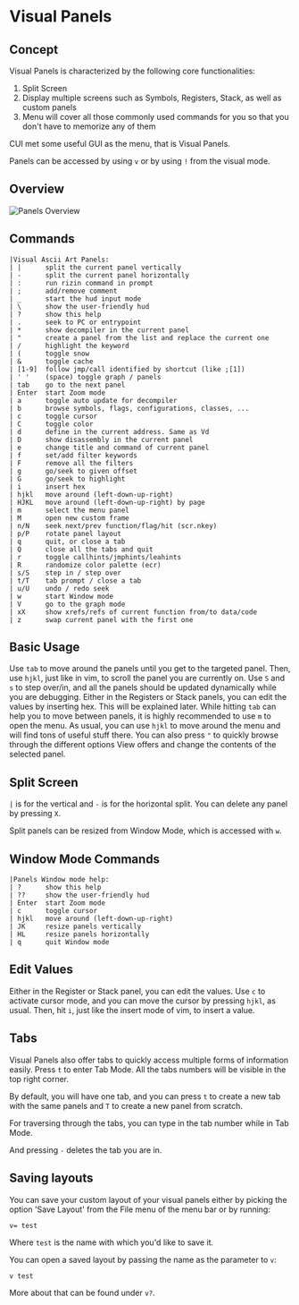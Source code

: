 # Visual Panels

## Concept

Visual Panels is characterized by the following core functionalities:

1. Split Screen
2. Display multiple screens such as Symbols, Registers, Stack, as well as custom panels
3. Menu will cover all those commonly used commands for you so that you don't have to memorize any of them

CUI met some useful GUI as the menu, that is Visual Panels.

Panels can be accessed by using `v` or by using `!` from the visual mode.

## Overview

![Panels Overview](panels_overview.png)

## Commands
```
|Visual Ascii Art Panels:
| |      split the current panel vertically
| -      split the current panel horizontally
| :      run rizin command in prompt
| ;      add/remove comment
| _      start the hud input mode
| \      show the user-friendly hud
| ?      show this help
| .      seek to PC or entrypoint
| *      show decompiler in the current panel
| "      create a panel from the list and replace the current one
| /      highlight the keyword
| (      toggle snow
| &      toggle cache
| [1-9]  follow jmp/call identified by shortcut (like ;[1])
| ' '    (space) toggle graph / panels
| tab    go to the next panel
| Enter  start Zoom mode
| a      toggle auto update for decompiler
| b      browse symbols, flags, configurations, classes, ...
| c      toggle cursor
| C      toggle color
| d      define in the current address. Same as Vd
| D      show disassembly in the current panel
| e      change title and command of current panel
| f      set/add filter keywords
| F      remove all the filters
| g      go/seek to given offset
| G      go/seek to highlight
| i      insert hex
| hjkl   move around (left-down-up-right)
| HJKL   move around (left-down-up-right) by page
| m      select the menu panel
| M      open new custom frame
| n/N    seek next/prev function/flag/hit (scr.nkey)
| p/P    rotate panel layout
| q      quit, or close a tab
| Q      close all the tabs and quit
| r      toggle callhints/jmphints/leahints
| R      randomize color palette (ecr)
| s/S    step in / step over
| t/T    tab prompt / close a tab
| u/U    undo / redo seek
| w      start Window mode
| V      go to the graph mode
| xX     show xrefs/refs of current function from/to data/code
| z      swap current panel with the first one
```

## Basic Usage

Use `tab` to move around the panels until you get to the targeted panel. Then, use `hjkl`, just like in vim, to scroll
the panel you are currently on.
Use `S` and `s` to step over/in, and all the panels should be updated dynamically while you are debugging.
Either in the Registers or Stack panels, you can edit the values by inserting hex. This will be explained later.
While hitting `tab` can help you to move between panels, it is highly recommended to use `m` to open the menu.
As usual, you can use `hjkl` to move around the menu and will find tons of useful stuff there.
You can also press `"` to quickly browse through the different options View offers and change the contents of the
selected panel.

## Split Screen

`|` is for the vertical and `-` is for the horizontal split. You can delete any panel by pressing `X`.

Split panels can be resized from Window Mode, which is accessed with `w`.

## Window Mode Commands
```
|Panels Window mode help:
| ?      show this help
| ??     show the user-friendly hud
| Enter  start Zoom mode
| c      toggle cursor
| hjkl   move around (left-down-up-right)
| JK     resize panels vertically
| HL     resize panels horizontally
| q      quit Window mode
```

## Edit Values

Either in the Register or Stack panel, you can edit the values. Use `c` to activate cursor mode, and you can move
the cursor by pressing `hjkl`, as usual. Then, hit `i`, just like the insert mode of vim, to insert a value.

## Tabs
Visual Panels also offer tabs to quickly access multiple forms of information easily. Press `t` to enter Tab Mode.
All the tabs numbers will be visible in the top right corner.

By default, you will have one tab, and you can press `t` to create a new tab with the same panels and `T` to create
a new panel from scratch.

For traversing through the tabs, you can type in the tab number while in Tab Mode.

And pressing `-` deletes the tab you are in.

## Saving layouts
You can save your custom layout of your visual panels either by picking the option 'Save Layout' from the File menu
of the menu bar or by running:

```
v= test
```

Where `test` is the name with which you'd like to save it.

You can open a saved layout by passing the name as the parameter to `v`:

```
v test
```

More about that can be found under `v?`.
